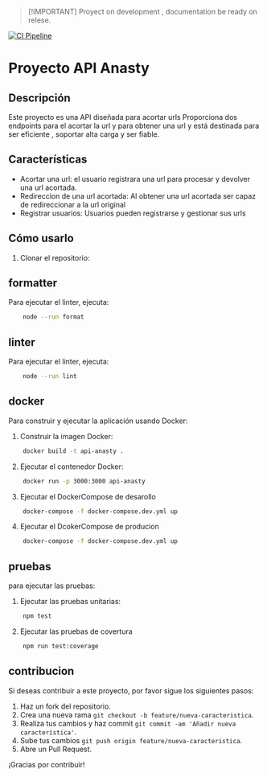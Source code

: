 >[!IMPORTANT] Proyect on development , documentation be ready on relese.

[![CI Pipeline](https://github.com/SergioAnastacio/api-anasty/actions/workflows/main.yml/badge.svg)](https://github.com/SergioAnastacio/api-anasty/actions/workflows/main.yml)
# Proyecto API Anasty

## Descripción
Este proyecto es una API diseñada para acortar urls Proporciona dos endpoints  para el acortar la url y para obtener una url y está destinada para ser eficiente , soportar alta carga y ser fiable.

## Características
- Acortar una url: el usuario registrara una url para procesar y devolver una url acortada.
- Redireccion de una url acortada: Al obtener una url acortada ser capaz de redireccionar a la url original
- Registrar usuarios: Usuarios pueden registrarse y gestionar sus urls

## Cómo usarlo
1. Clonar el repositorio:

## formatter 
Para ejecutar el linter, ejecuta:

```bash
    node --run format
```
## linter 
Para ejecutar el linter, ejecuta:

```bash
    node --run lint
```
## docker 
Para construir y ejecutar la aplicación usando Docker:
1. Construir la imagen Docker:
```bash
    docker build -t api-anasty .
```
2. Ejecutar el contenedor Docker:
```bash
    docker run -p 3000:3000 api-anasty
```
3. Ejecutar el DockerCompose de desarollo
```bash
    docker-compose -f docker-compose.dev.yml up
```
4. Ejecutar el DcokerCompose de producion
```bash
    docker-compose -f docker-compose.dev.yml up
```
## pruebas
para ejecutar las pruebas:
1. Ejecutar las pruebas unitarias:
```bash
    npm test
```
2. Ejecutar las pruebas de covertura
```bash
    npm run test:coverage
```
## contribucion
Si deseas contribuir a este proyecto, por favor sigue los siguientes pasos:

1. Haz un fork del repositorio.
2. Crea una nueva rama `git checkout -b feature/nueva-caracteristica`.
3. Realiza tus cambios y haz commit `git commit -am 'Añadir nueva característica'`.
4. Sube tus cambios `git push origin feature/nueva-caracteristica`.
5. Abre un Pull Request.

¡Gracias por contribuir!